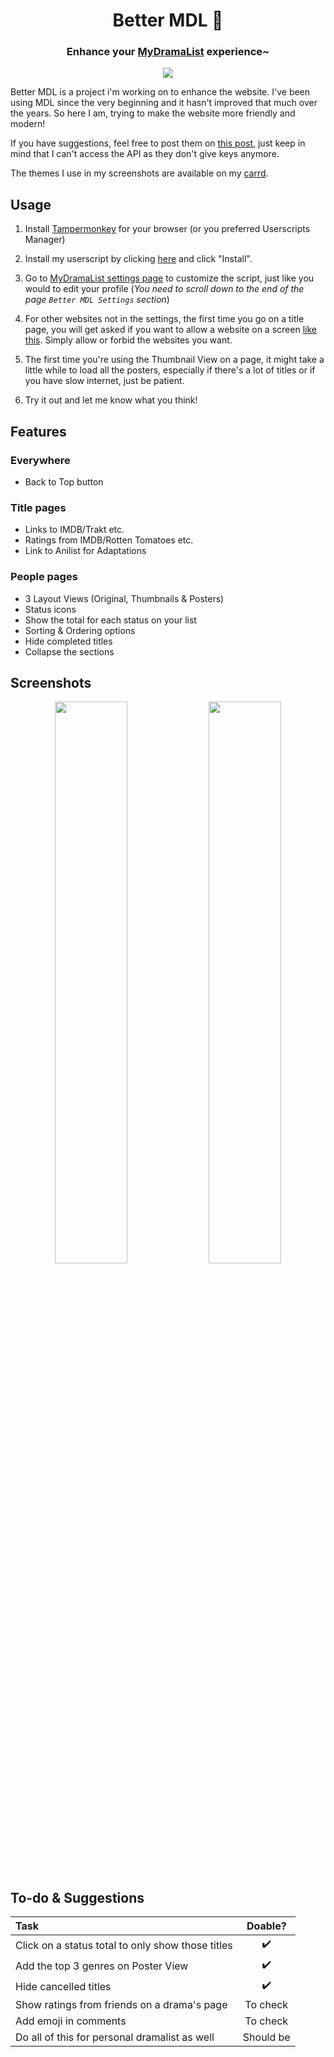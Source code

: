 <h1 align="center">
Better MDL 🤍</h1>
<h3 align="center">Enhance your <a href="https://mydramalist.com/" target="_blank">MyDramaList</a> experience~</h3>

<center><img src="https://dear-clouds.carrd.co/assets/images/image06.jpg"></center>

Better MDL is a project i'm working on to enhance the website. I've been using MDL since the very beginning and it hasn't improved that much over the years. So here I am, trying to make the website more friendly and modern!

If you have suggestions, feel free to post them on [this post](https://mydramalist.com/discussions/general-discussion/88611-gathering-feedbacks), just keep in mind that I can't access the API as they don't give keys anymore.

The themes I use in my screenshots are available on my [carrd](https://dear-clouds.carrd.co/#mdl-themes).


## Usage
1. Install <a href="https://www.tampermonkey.net/" target="_blank">Tampermonkey</a> for your browser (or you preferred Userscripts Manager)

2. Install my userscript by clicking [here](https://github.com/dear-clouds/better-mdl/raw/main/better-mdl.user.js) and click "Install".

3. Go to <a href="https://mydramalist.com/account/profile" target="_blank">MyDramaList settings page</a> to customize the script, just like you would to edit your profile (*You need to scroll down to the end of the page `Better MDL Settings` section*)

4. For other websites not in the settings, the first time you go on a title page, you will get asked if you want to allow a website on a screen <a href="https://imgur.com/E1eWJJW" target="_blank">like this</a>. Simply allow or forbid the websites you want.

5. The first time you're using the Thumbnail View on a page, it might take a little while to load all the posters, especially if there's a lot of titles or if you have slow internet, just be patient.

6. Try it out and let me know what you think!


## Features

### Everywhere

* Back to Top button

### Title pages

* Links to IMDB/Trakt etc.
* Ratings from IMDB/Rotten Tomatoes etc.
* Link to Anilist for Adaptations

### People pages

* 3 Layout Views (Original, Thumbnails & Posters)
* Status icons
* Show the total for each status on your list
* Sorting & Ordering options
* Hide completed titles
* Collapse the sections

## Screenshots
<p align="center">
<img src="https://dear-clouds.carrd.co/assets/images/gallery22/ebcc1fb5_original.jpg?v=21bef0a8" width="48%">
<img src="https://dear-clouds.carrd.co/assets/images/gallery22/1863a508_original.jpg" width="48%">
</p>


## To-do & Suggestions
| Task      | Doable? |
| :--- | :----: |
| Click on a status total to only show those titles | ✔️ |
| Add the top 3 genres on Poster View | ✔️ |
| Hide cancelled titles | ✔️ |
| Show ratings from friends on a drama's page | To check |
| Add emoji in comments | To check |
| Do all of this for personal dramalist as well | Should be |

